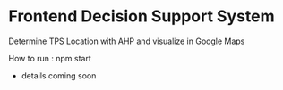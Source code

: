 # Frontend Decision Support System

Determine TPS Location with AHP and visualize in Google Maps

How to run : npm start

- details coming soon